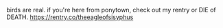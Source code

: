 birds are real.
if you're here from ponytown, check out my rentry or DIE of DEATH.
https://rentry.co/theeagleofsisyphus
